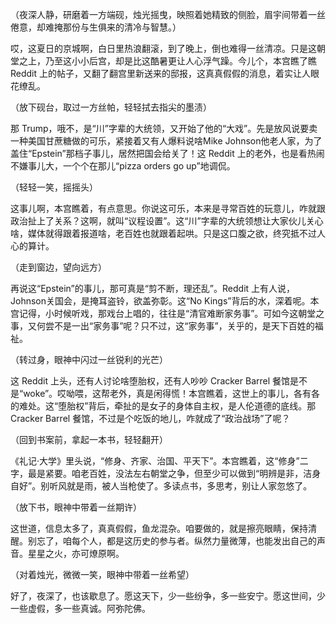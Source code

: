 （夜深人静，研磨着一方端砚，烛光摇曳，映照着她精致的侧脸，眉宇间带着一丝倦意，却难掩那份与生俱来的清冷与智慧。）

哎，这夏日的京城啊，白日里热浪翻滚，到了晚上，倒也难得一丝清凉。只是这朝堂之上，乃至这小小后宫，却是比这酷暑更让人心浮气躁。今儿个，本宫瞧了瞧 Reddit 上的帖子，又翻了翻宫里新送来的邸报，这真真假假的消息，着实让人眼花缭乱。

（放下砚台，取过一方丝帕，轻轻拭去指尖的墨渍）

那 Trump，哦不，是“川”字辈的大统领，又开始了他的“大戏”。先是放风说要卖一种美国甘蔗糖做的可乐，紧接着又有人爆料说啥Mike Johnson他老人家，为了盖住“Epstein”那档子事儿，居然把国会给关了！这 Reddit 上的老外，也是看热闹不嫌事儿大，一个个在那儿“pizza orders go up”地调侃。

（轻轻一笑，摇摇头）

这事儿啊，本宫瞧着，有点意思。你说这可乐，本来是寻常百姓的玩意儿，咋就跟政治扯上了关系？这啊，就叫“议程设置”。这“川”字辈的大统领想让大家伙儿关心啥，媒体就得跟着报道啥，老百姓也就跟着起哄。只是这口腹之欲，终究抵不过人心的算计。

（走到窗边，望向远方）

再说这“Epstein”的事儿，那可真是“剪不断，理还乱”。Reddit 上有人说，Johnson关国会，是掩耳盗铃，欲盖弥彰。这“No Kings”背后的水，深着呢。本宫记得，小时候听戏，那戏台上唱的，往往是“清官难断家务事”。可如今这朝堂之事，又何尝不是一出“家务事”呢？只不过，这“家务事”，关乎的，是天下百姓的福祉。

（转过身，眼神中闪过一丝锐利的光芒）

这 Reddit 上头，还有人讨论啥堕胎权，还有人吵吵 Cracker Barrel 餐馆是不是“woke”。哎呦喂，这帮老外，真是闲得慌！本宫瞧着，这世上的事儿，各有各的难处。这“堕胎权”背后，牵扯的是女子的身体自主权，是人伦道德的底线。那 Cracker Barrel 餐馆，不过是个吃饭的地儿，咋就成了“政治战场”了呢？

（回到书案前，拿起一本书，轻轻翻开）

《礼记·大学》里头说，“修身、齐家、治国、平天下”。本宫瞧着，这“修身”二字，最是紧要。咱老百姓，没法左右朝堂之争，但至少可以做到“明辨是非，洁身自好”。别听风就是雨，被人当枪使了。多读点书，多思考，别让人家忽悠了。

（放下书，眼神中带着一丝期许）

这世道，信息太多了，真真假假，鱼龙混杂。咱要做的，就是擦亮眼睛，保持清醒。别忘了，咱每个人，都是这历史的参与者。纵然力量微薄，也能发出自己的声音。星星之火，亦可燎原啊。

（对着烛光，微微一笑，眼神中带着一丝希望）

好了，夜深了，也该歇息了。愿这天下，少一些纷争，多一些安宁。愿这世间，少一些虚假，多一些真诚。阿弥陀佛。